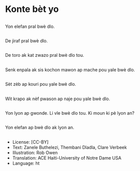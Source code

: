 # Konte bèt yo

##
Yon elefan pral bwè dlo.

##
De jiraf pral bwè dlo.

##
De toro ak kat zwazo pral bwè dlo tou.

##
Senk enpala ak sis kochon mawon ap mache pou yale bwè dlo.

##
Sèt zèb ap kouri pou yale bwè dlo.

##
Wit krapo ak nèf pwason ap naje pou yale bwè dlo.

##
Yon lyon ap gwonde. Li vle bwè dlo tou. Ki moun ki pè lyon an?

##
Yon elefan ap bwè dlo ak lyon an.

##
* License: [CC-BY]
* Text: Zanele Buthelezi, Thembani Dladla, Clare Verbeek
* Illustration: Rob Owen
* Translation: ACE Haiti-University of Notre Dame USA
* Language: ht
